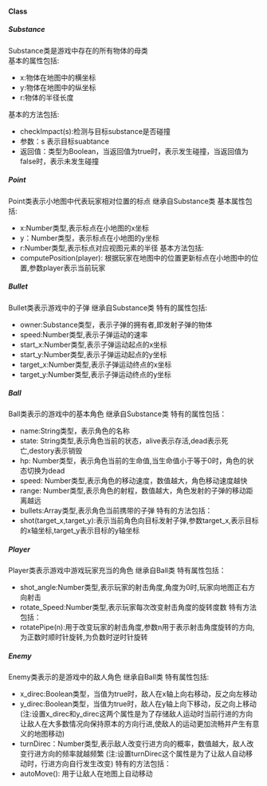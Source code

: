 #### Class
##### Substance
Substance类是游戏中存在的所有物体的母类  
基本的属性包括:
* x:物体在地图中的横坐标
* y:物体在地图中的纵坐标
* r:物体的半径长度

基本的方法包括:  
* checkImpact(s):检测与目标substance是否碰撞
 * 参数：s 表示目标suabtance
 * 返回值：类型为Boolean，当返回值为true时，表示发生碰撞，当返回值为false时，表示未发生碰撞

##### Point
Point类表示小地图中代表玩家相对位置的标点
继承自Substance类
基本属性包括:
* x:Number类型,表示标点在小地图的x坐标
* y：Number类型，表示标点在小地图的y坐标
* r:Number类型,表示标点对应视图元素的半径
基本方法包括:
* computePosition(player): 根据玩家在地图中的位置更新标点在小地图中的位置,参数player表示当前玩家

##### Bullet
Bullet类表示游戏中的子弹
继承自Substance类
特有的属性包括:
* owner:Substance类型，表示子弹的拥有者,即发射子弹的物体
* speed:Number类型,表示子弹运动的速率
* start_x:Number类型,表示子弹运动起点的x坐标
* start_y:Number类型,表示子弹运动起点的y坐标
* target_x:Number类型,表示子弹运动终点的x坐标
* target_y:Number类型,表示子弹运动终点的y坐标

##### Ball
Ball类表示的游戏中的基本角色
继承自Substance类
特有的属性包括：
* name:String类型，表示角色的名称
* state: String类型,表示角色当前的状态，alive表示存活,dead表示死亡,destory表示销毁
* hp: Number类型，表示角色当前的生命值,当生命值小于等于0时，角色的状态切换为dead
* speed: Number类型,表示角色的移动速度，数值越大，角色移动速度越快
* range: Number类型,表示角色的射程，数值越大，角色发射的子弹的移动距离越远
* bullets:Array类型,表示角色当前携带的子弹
特有的方法包括：
* shot(target_x,target_y):表示当前角色向目标发射子弹,参数target_x,表示目标的x轴坐标,target_y表示目标的y轴坐标

##### Player
Player类表示游戏中游戏玩家充当的角色
继承自Ball类
特有属性包括：
* shot_angle:Number类型,表示玩家的射击角度,角度为0时,玩家向地图正右方向射击
* rotate_Speed:Number类型,表示玩家每次改变射击角度的旋转度数
特有方法包括：
* rotatePipe(n):用于改变玩家的射击角度,参数n用于表示射击角度旋转的方向,为正数时顺时针旋转,为负数时逆时针旋转

##### Enemy
Enemy类表示的是游戏中的敌人角色
继承自Ball类
特有属性包括:
* x_direc:Boolean类型，当值为true时，敌人在x轴上向右移动，反之向左移动
* y_direc:Boolean类型，当值为true时，敌人在y轴上向下移动，反之向上移动
  (注:设置x_direc和y_direc这两个属性是为了存储敌人运动时当前行进的方向让敌人在大多数情况向保持原本的方向行进,使敌人的运动更加流畅并产生有意义的地图移动)
* turnDirec：Number类型,表示敌人改变行进方向的概率，数值越大，敌人改变行进方向的频率就越频繁
   (注:设置turnDirec这个属性是为了让敌人自动移动时，行进方向自行发生改变)
特有的方法包括：
* autoMove(): 用于让敌人在地图上自动移动
